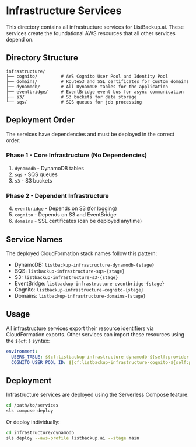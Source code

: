 # Infrastructure Services

This directory contains all infrastructure services for ListBackup.ai. These services create the foundational AWS resources that all other services depend on.

## Directory Structure

```
infrastructure/
├── cognito/         # AWS Cognito User Pool and Identity Pool
├── domains/         # Route53 and SSL certificates for custom domains  
├── dynamodb/        # All DynamoDB tables for the application
├── eventbridge/     # EventBridge event bus for async communication
├── s3/              # S3 buckets for data storage
└── sqs/             # SQS queues for job processing
```

## Deployment Order

The services have dependencies and must be deployed in the correct order:

### Phase 1 - Core Infrastructure (No Dependencies)
1. `dynamodb` - DynamoDB tables
2. `sqs` - SQS queues  
3. `s3` - S3 buckets

### Phase 2 - Dependent Infrastructure
4. `eventbridge` - Depends on S3 (for logging)
5. `cognito` - Depends on S3 and EventBridge
6. `domains` - SSL certificates (can be deployed anytime)

## Service Names

The deployed CloudFormation stack names follow this pattern:
- DynamoDB: `listbackup-infrastructure-dynamodb-{stage}`
- SQS: `listbackup-infrastructure-sqs-{stage}`
- S3: `listbackup-infrastructure-s3-{stage}`
- EventBridge: `listbackup-infrastructure-eventbridge-{stage}`
- Cognito: `listbackup-infrastructure-cognito-{stage}`
- Domains: `listbackup-infrastructure-domains-{stage}`

## Usage

All infrastructure services export their resource identifiers via CloudFormation exports. Other services can import these resources using the `${cf:}` syntax:

```yaml
environment:
  USERS_TABLE: ${cf:listbackup-infrastructure-dynamodb-${self:provider.stage}.UsersTableName}
  COGNITO_USER_POOL_ID: ${cf:listbackup-infrastructure-cognito-${self:provider.stage}.CognitoUserPoolId}
```

## Deployment

Infrastructure services are deployed using the Serverless Compose feature:

```bash
cd /path/to/services
sls compose deploy
```

Or deploy individually:

```bash
cd infrastructure/dynamodb
sls deploy --aws-profile listbackup.ai --stage main
```